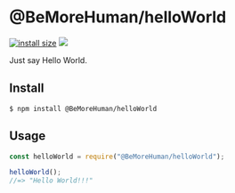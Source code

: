 # @BeMoreHuman/helloWorld

[![install size](https://packagephobia.now.sh/badge?p=bemorehuman-helloworld)](https://packagephobia.now.sh/result?p=bemorehuman-helloworld)
[![](https://img.shields.io/github/license/BeMoreHuman/helloWorld.svg)](https://github.com/BeMoreHuman/helloWorld)


Just say Hello World.

## Install

```
$ npm install @BeMoreHuman/helloWorld
```

## Usage

```js
const helloWorld = require("@BeMoreHuman/helloWorld");

helloWorld();
//=> "Hello World!!!"
```
